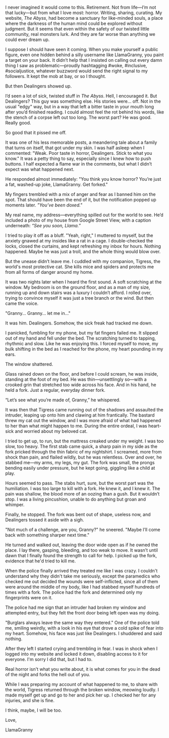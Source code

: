 I never imagined it would come to this. Retirement. Not from life—I’m not that lucky—but from what I love most: horror. Writing, sharing, curating. My website, *The Abyss*, had become a sanctuary for like-minded souls, a place where the darkness of the human mind could be explored without judgment. But it seems that even within the safety of our twisted little community, real monsters lurk. And they are far worse than anything we could ever dream up.

I suppose I should have seen it coming. When you make yourself a public figure, even one hidden behind a silly username like LlamaGranny, you paint a target on your back. It didn’t help that I insisted on calling out every damn thing I saw as problematic—proudly hashtagging #woke, #inclusive, #socialjustice, whatever buzzword would send the right signal to my followers. It kept the mob at bay, or so I thought.

But then Dealingers showed up.

I’d seen a lot of sick, twisted stuff in *The Abyss*. Hell, I encouraged it. But Dealingers? This guy was something else. His stories were... off. Not in the usual "edgy" way, but in a way that left a bitter taste in your mouth long after you’d finished reading. I could almost feel the rot behind his words, like the stench of a corpse left out too long. The worst part? He was good. Really good.

So good that it pissed me off.

It was one of his less memorable posts, a meandering tale about a family that turns on itself, that got under my skin. I was half asleep when I commented: "Weak. Poor taste in horror, Dealingers. Stick to what you know." It was a petty thing to say, especially since I knew how to push buttons. I half expected a flame war in the comments, but what I didn’t expect was what happened next.

He responded almost immediately: "You think you know horror? You’re just a fat, washed-up joke, LlamaGranny. Get forked."

My fingers trembled with a mix of anger and fear as I banned him on the spot. That should have been the end of it, but the notification popped up moments later. *"You’ve been doxed."*

My real name, my address—everything spilled out for the world to see. He’d included a photo of my house from Google Street View, with a caption underneath: *“See you soon, Llama.”*

I tried to play it off as a bluff. "Yeah, right," I muttered to myself, but the anxiety gnawed at my insides like a rat in a cage. I double-checked the locks, closed the curtains, and kept refreshing my inbox for hours. Nothing happened. Maybe he was just a troll, and the whole thing would blow over.

But the unease didn’t leave me. I cuddled with my companion, Tigress, the world's most protective cat. She kills mice and spiders and protects me from all forms of danger around my home.

It was two nights later when I heard the first sound. A soft scratching at the window. My bedroom is on the ground floor, and as a man of my size, running up and down stairs was a luxury I couldn’t afford. I rolled over, trying to convince myself it was just a tree branch or the wind. But then came the voice.

"Granny... Granny... let me in..."

It was him. Dealingers. Somehow, the sick freak had tracked me down.

I panicked, fumbling for my phone, but my fat fingers failed me. It slipped out of my hand and fell under the bed. The scratching turned to tapping, rhythmic and slow. Like he was enjoying this. I forced myself to move, my bulk shifting in the bed as I reached for the phone, my heart pounding in my ears.

The window shattered.

Glass rained down on the floor, and before I could scream, he was inside, standing at the foot of my bed. He was thin—unsettlingly so—with a crooked grin that stretched too wide across his face. And in his hand, he held a fork. Just a regular, everyday dinner fork.

“Let’s see what you’re made of, Granny,” he whispered.

It was then that Tigress came running out of the shadows and assaulted the intruder, leaping up onto him and clawing at him frantically. The bastard threw my cat out the window, and I was more afraid of what had happened to her than what might happen to me. During the entire ordeal, I was heart-sick and worried about my beloved cat.

I tried to get up, to run, but the mattress creaked under my weight. I was too slow, too heavy. The first stab came quick, a sharp pain in my side as the fork pricked through the thin fabric of my nightshirt. I screamed, more from shock than pain, and flailed wildly, but he was relentless. Over and over, he stabbed me—my arms, my legs, my gut. The fork was small, the prongs bending easily under pressure, but he kept going, giggling like a child at play.

Hours seemed to pass. The stabs hurt, sure, but the worst part was the humiliation. I was too large to kill with a fork. He knew it, and I knew it. The pain was shallow, the blood more of an oozing than a gush. But it wouldn’t stop. I was a living pincushion, unable to do anything but groan and whimper.

Finally, he stopped. The fork was bent out of shape, useless now, and Dealingers tossed it aside with a sigh.

"Not much of a challenge, are you, Granny?" he sneered. "Maybe I’ll come back with something sharper next time."

He turned and walked out, leaving the door wide open as if he owned the place. I lay there, gasping, bleeding, and too weak to move. It wasn’t until dawn that I finally found the strength to call for help. I picked up the fork, evidence that he'd tried to kill me.

When the police finally arrived they treated me like I was crazy. I couldn't understand why they didn't take me seriously, except the paramedics who checked me out decided the wounds were self-inflicted, since all of them were around the middle of my body, like I had stabbed myself hundreds of times with a fork. The police had the fork and determined only my fingerprints were on it.

The police had me sign that an intruder had broken my window and attempted entry, but they felt the front door being left open was my doing.

"Burglars always leave the same way they entered." One of the police told me, smiling weirdly, with a look in his eye that drove a cold spike of fear into my heart. Somehow, his face was just like Dealingers. I shuddered and said nothing.

After they left I started crying and trembling in fear. I was in shock when I logged into my website and locked it down, disabling access to it for everyone. I'm sorry I did that, but I had to.

Real horror isn't what you write about, it is what comes for you in the dead of the night and forks the hell out of you.

While I was preparing my account of what happened to me, to share with the world, Tigress returned through the broken window, meowing loudly. I made myself get up and go to her and pick her up. I checked her for any injuries, and she is fine.

I think, maybe, I will be too.

Love,

LlamaGranny
